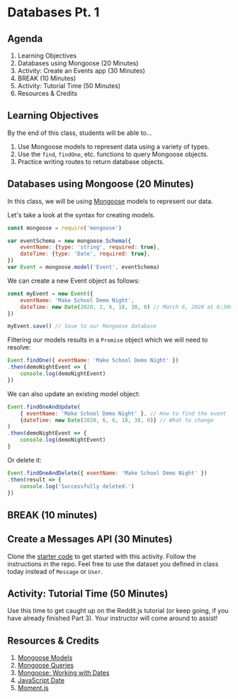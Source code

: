 # Databases Pt. 1

## Agenda

1. Learning Objectives
1. Databases using Mongoose (20 Minutes)
1. Activity: Create an Events app (30 Minutes)
1. BREAK (10 Minutes)
1. Activity: Tutorial Time (50 Minutes)
1. Resources & Credits

## Learning Objectives

By the end of this class, students will be able to...

1. Use Mongoose models to represent data using a variety of types.
1. Use the `find`, `findOne`, etc. functions to query Mongoose objects.
1. Practice writing routes to return database objects.

## Databases using Mongoose (20 Minutes)

In this class, we will be using [Mongoose](https://mongoosejs.com/docs/models.html) models to represent our data.

Let's take a look at the syntax for creating models.

```js
const mongoose = require('mongoose')

var eventSchema = new mongoose.Schema({
    eventName: {type: 'string', required: true},
    dateTime: {type: 'Date', required: true},
})
var Event = mongoose.model('Event', eventSchema)
```

We can create a new Event object as follows:

```js
const myEvent = new Event({
    eventName: 'Make School Demo Night',
    dateTime: new Date(2020, 2, 6, 18, 30, 0) // March 6, 2020 at 6:30PM
})

myEvent.save() // Save to our Mongoose database
```

Filtering our models results in a `Promise` object which we will need to resolve:

```js
Event.findOne({ eventName: 'Make School Demo Night' })
.then(demoNightEvent => {
    console.log(demoNightEvent)
})
```

We can also update an existing model object:

```js
Event.findOneAndUpdate(
    { eventName: 'Make School Demo Night' }, // How to find the event
    {dateTime: new Date(2020, 6, 6, 18, 30, 0)} // What to change
)
.then(demoNightEvent => {
    console.log(demoNightEvent)
}
```

Or delete it:

```js
Event.findOneAndDelete({ eventName: 'Make School Demo Night' })
.then(result => {
    console.log('Successfully deleted.')
})
```

## BREAK (10 minutes)

## Create a Messages API (30 Minutes)

Clone the [starter code](https://github.com/tech-at-du/messages-api-starter) to get started with this activity. Follow the instructions in the repo. Feel free to use the dataset you defined in class today instead of `Message` or `User`.

## Activity: Tutorial Time (50 Minutes)

Use this time to get caught up on the Reddit.js tutorial (or keep going, if you have already finished Part 3). Your instructor will come around to assist!

<!-- In the last 20 minutes, go over the tutorial Parts 1-3 as a class and discuss. -->

<!-- ## Wrap-Up -->

<!-- Fill out our [Vibe Check form](https://make.sc/bew1.3-vibe-check) with any feedback you have for the class. -->

## Resources & Credits

1. [Mongoose Models](https://mongoosejs.com/docs/models.html)
1. [Mongoose Queries](https://mongoosejs.com/docs/queries.html)
1. [Mongoose: Working with Dates](https://mongoosejs.com/docs/tutorials/dates.html)
1. [JavaScript Date](https://developer.mozilla.org/en-US/docs/Web/JavaScript/Reference/Global_Objects/Date)
1. [Moment.js](https://momentjs.com/)
